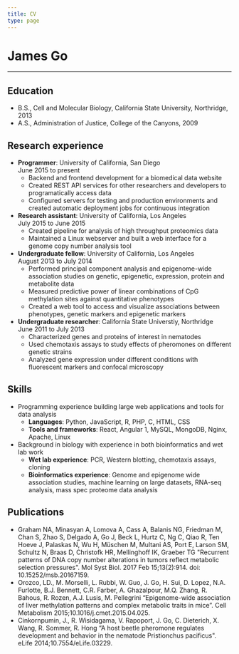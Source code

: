 ```yaml
---
title: CV
type: page
---
```


# James Go
---

## Education
- B.S., Cell and Molecular Biology, California State University, Northridge, 2013
- A.S., Administration of Justice, College of the Canyons, 2009

## Research experience
- **Programmer**: University of California, San Diego  
  June 2015 to present
  - Backend and frontend development for a biomedical data website
  - Created REST API services for other researchers and developers to programatically access data
  - Configured servers for testing and production environments and created automatic deployment jobs for continuous integration
- **Research assistant**: University of California, Los Angeles  
  July 2015 to June 2015
  - Created pipeline for analysis of high throughput proteomics data
  - Maintained a Linux webserver and built a web interface for a genome copy number analysis tool
- **Undergraduate fellow**: University of California, Los Angeles  
  August 2013 to July 2014
  - Performed principal component analysis and epigenome-wide association studies on genetic, epigenetic, expression, protein and metabolite data
  - Measured predictive power of linear combinations of CpG methylation sites against quantitative phenotypes
  - Created a web tool to access and visualize associations between phenotypes, genetic markers and epigenetic markers
- **Undergraduate researcher**: California State Universtiy, Northridge  
  June 2011 to July 2013
  - Characterized genes and proteins of interest in nematodes
  - Used chemotaxis assays to study effects of pheromones on different genetic strains
  - Analyzed gene expression under different conditions with fluorescent markers and confocal microscopy

## Skills
- Programming experience building large web applications and tools for data analysis
  - **Languages**: Python, JavaScript, R, PHP, C, HTML, CSS
  - **Tools and frameworks**: React, Angular 1, MySQL, MongoDB, Nginx, Apache, Linux
- Background in biology with experience in both bioinformatics and wet lab work
  - **Wet lab experience**: PCR, Western blotting, chemotaxis assays, cloning
  - **Bioinformatics experience**: Genome and epigenome wide association studies, machine learning on large datasets, RNA-seq analysis, mass spec proteome data analysis

## Publications
- Graham NA, Minasyan A, Lomova A, Cass A, Balanis NG, Friedman M, Chan S, Zhao S, Delgado A, Go J, Beck L, Hurtz C, Ng C, Qiao R, Ten Hoeve J, Palaskas N, Wu H, Müschen M, Multani AS, Port E, Larson SM, Schultz N, Braas D, Christofk HR, Mellinghoff IK, Graeber TG "Recurrent patterns of DNA copy number alterations in tumors reflect metabolic selection pressures". Mol Syst Biol. 2017 Feb 15;13(2):914. doi: 10.15252/msb.20167159.
- Orozco, LD., M. Morselli, L. Rubbi, W. Guo, J. Go, H. Sui, D. Lopez, N.A. Furlotte, B.J. Bennett, C.R. Farber, A. Ghazalpour, M.Q. Zhang, R. Bahous, R. Rozen, A.J. Lusis, M. Pellegrini “Epigenome-wide association of liver methylation patterns and complex metabolic traits in mice”. Cell Metabolism 2015;10.1016/j.cmet.2015.04.025.
- Cinkornpumin, J., R. Wisidagama, V. Rapoport, J. Go, C. Dieterich, X. Wang, R. Sommer, R. Hong “A host beetle pheromone regulates development and behavior in the nematode Pristionchus pacificus". eLife 2014;10.7554/eLife.03229.
